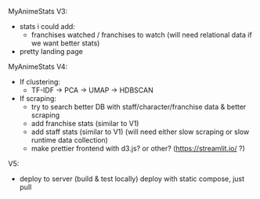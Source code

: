 MyAnimeStats V3:
- stats i could add:
  - franchises watched / franchises to watch (will need relational data if we want better stats)
- pretty landing page

MyAnimeStats V4:
- If clustering:
  - TF-IDF -> PCA -> UMAP -> HDBSCAN
- If scraping:
  - try to search better DB with staff/character/franchise data & better scraping
  - add franchise stats (similar to V1)
  - add staff stats (similar to V1) (will need either slow scraping or slow runtime data collection)
  - make prettier frontend with d3.js? or other? (https://streamlit.io/ ?)

V5:
- deploy to server (build & test locally) deploy with static compose, just pull
